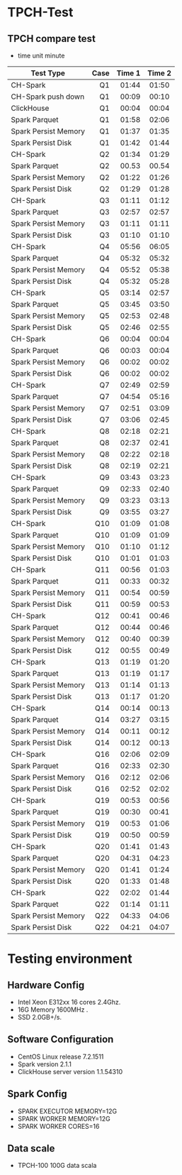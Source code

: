 # TPCH-Test

## TPCH compare test

* time unit minute

| Test Type                      | Case    | Time 1 | Time 2 |
| --------                       | -----:  | ----:  | :----: |
| CH-Spark                       | Q1      | 01:44  | 01:50  |
| CH-Spark push down             | Q1      | 00:09  | 00:10  |
| ClickHouse                     | Q1      | 00:04  | 00:04  |
| Spark Parquet                  | Q1      | 01:58  | 02:06  |
| Spark Persist Memory           | Q1      | 01:37  | 01:35  |
| Spark Persist Disk             | Q1      | 01:42  | 01:44  |
| CH-Spark                       | Q2      | 01:34  | 01:29  |
| Spark Parquet                  | Q2      | 00.53  | 00.54  |
| Spark Persist Memory           | Q2      | 01:22  | 01:26  |
| Spark Persist Disk             | Q2      | 01:29  | 01:28  |
| CH-Spark                       | Q3      | 01:11  | 01:12  |
| Spark Parquet                  | Q3      | 02:57  | 02:57  |
| Spark Persist Memory           | Q3      | 01:11  | 01:11  |
| Spark Persist Disk             | Q3      | 01:10  | 01:10  |
| CH-Spark                       | Q4      | 05:56  | 06:05  |
| Spark Parquet                  | Q4      | 05:32  | 05:32  |
| Spark Persist Memory           | Q4      | 05:52  | 05:38  |
| Spark Persist Disk             | Q4      | 05:32  | 05:28  |
| CH-Spark                       | Q5      | 03:14  | 02:57  |
| Spark Parquet                  | Q5      | 03:45  | 03:50  |
| Spark Persist Memory           | Q5      | 02:53  | 02:48  |
| Spark Persist Disk             | Q5      | 02:46  | 02:55  |
| CH-Spark                       | Q6      | 00:04  | 00:04  |
| Spark Parquet                  | Q6      | 00:03  | 00:04  |
| Spark Persist Memory           | Q6      | 00:02  | 00:02  |
| Spark Persist Disk             | Q6      | 00:02  | 00:02  |
| CH-Spark                       | Q7      | 02:49  | 02:59  |
| Spark Parquet                  | Q7      | 04:54  | 05:16  |
| Spark Persist Memory           | Q7      | 02:51  | 03:09  |
| Spark Persist Disk             | Q7      | 03:06  | 02:45  |
| CH-Spark                       | Q8      | 02:18  | 02:21  |
| Spark Parquet                  | Q8      | 02:37  | 02:41  |
| Spark Persist Memory           | Q8      | 02:22  | 02:18  |
| Spark Persist Disk             | Q8      | 02:19  | 02:21  |
| CH-Spark                       | Q9      | 03:43  | 03:23  |
| Spark Parquet                  | Q9      | 02:33  | 02:40  |
| Spark Persist Memory           | Q9      | 03:23  | 03:13  |
| Spark Persist Disk             | Q9      | 03:55  | 03:27  |
| CH-Spark                       | Q10     | 01:09  | 01:08  |
| Spark Parquet                  | Q10     | 01:09  | 01:09  |
| Spark Persist Memory           | Q10     | 01:10  | 01:12  |
| Spark Persist Disk             | Q10     | 01:01  | 01:03  |
| CH-Spark                       | Q11     | 00:56  | 01:03  |
| Spark Parquet                  | Q11     | 00:33  | 00:32  |
| Spark Persist Memory           | Q11     | 00:54  | 00:59  |
| Spark Persist Disk             | Q11     | 00:59  | 00:53  |
| CH-Spark                       | Q12     | 00:41  | 00:46  |
| Spark Parquet                  | Q12     | 00:44  | 00:46  |
| Spark Persist Memory           | Q12     | 00:40  | 00:39  |
| Spark Persist Disk             | Q12     | 00:55  | 00:49  |
| CH-Spark                       | Q13     | 01:19  | 01:20  |
| Spark Parquet                  | Q13     | 01:19  | 01:17  |
| Spark Persist Memory           | Q13     | 01:14  | 01:13  |
| Spark Persist Disk             | Q13     | 01:17  | 01:20  |
| CH-Spark                       | Q14     | 00:14  | 00:13  |
| Spark Parquet                  | Q14     | 03:27  | 03:15  |
| Spark Persist Memory           | Q14     | 00:11  | 00:12  |
| Spark Persist Disk             | Q14     | 00:12  | 00:13  |
| CH-Spark                       | Q16     | 02:06  | 02:09  |
| Spark Parquet                  | Q16     | 02:33  | 02:30  |
| Spark Persist Memory           | Q16     | 02:12  | 02:06  |
| Spark Persist Disk             | Q16     | 02:52  | 02:02  |
| CH-Spark                       | Q19     | 00:53  | 00:56  |
| Spark Parquet                  | Q19     | 00:30  | 00:41  |
| Spark Persist Memory           | Q19     | 00:53  | 01:06  |
| Spark Persist Disk             | Q19     | 00:50  | 00:59  |
| CH-Spark                       | Q20     | 01:41  | 01:43  |
| Spark Parquet                  | Q20     | 04:31  | 04:23  |
| Spark Persist Memory           | Q20     | 01:41  | 01:24  |
| Spark Persist Disk             | Q20     | 01:33  | 01:48  |
| CH-Spark                       | Q22     | 02:02  | 01:44  |
| Spark Parquet                  | Q22     | 01:14  | 01:11  |
| Spark Persist Memory           | Q22     | 04:33  | 04:06  |
| Spark Persist Disk             | Q22     | 04:21  | 04:07  |

# Testing environment
## Hardware Config
* Intel Xeon E312xx 16 cores 2.4Ghz.
* 16G Memory 1600MHz .
* SSD 2.0GB+/s.

## Software Configuration
* CentOS Linux release 7.2.1511
* Spark version 2.1.1
* ClickHouse server version 1.1.54310

## Spark Config
* SPARK EXECUTOR MEMORY=12G
* SPARK WORKER MEMORY=12G
* SPARK WORKER CORES=16

## Data scale
* TPCH-100 100G data scala
